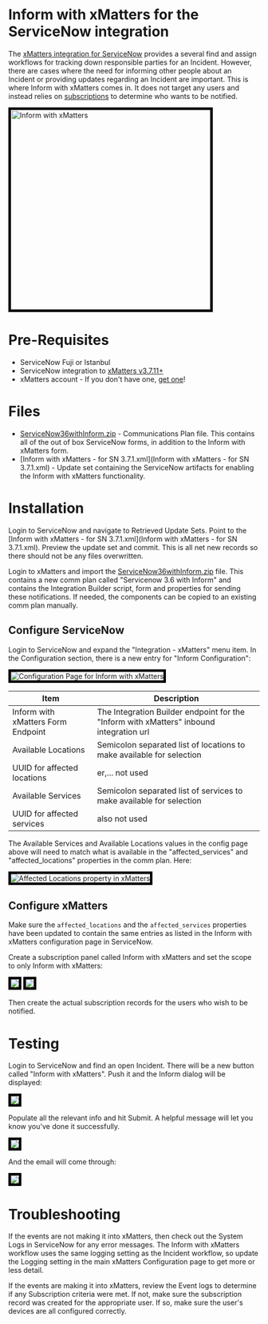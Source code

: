 
# Inform with xMatters for the ServiceNow integration
The [xMatters integration for ServiceNow](https://store.servicenow.com/sn_appstore_store.do#!/store/application/5950d7444f2231000e9fa88ca310c78c) provides a several find and assign workflows for tracking down responsible parties for an Incident. However, there are cases where the need for informing other people about an Incident or providing updates regarding an Incident are important. This is where Inform with xMatters comes in. It does not target any users and instead relies on [subscriptions](http://help.xmatters.com/OnDemand/user/subscriptions.htm) to determine who wants to be notified. 

<img style="border:5px solid #000000;" src="images/inform_page.png" alt="Inform with xMatters" height="400">


# Pre-Requisites
* ServiceNow Fuji or Istanbul
* ServiceNow integration to [xMatters v3.7.11+](https://store.servicenow.com/sn_appstore_store.do#!/store/application/5950d7444f2231000e9fa88ca310c78c/3.7.12)
* xMatters account - If you don't have one, [get one](https://www.xmatters.com)!

# Files
* [ServiceNow36withInform.zip](ServiceNow36withInform.zip) - Communications Plan file. This contains all of the out of box ServiceNow forms, in addition to the Inform with xMatters form. 
* [Inform with xMatters - for SN 3.7.1.xml](Inform with xMatters - for SN 3.7.1.xml) - Update set containing the ServiceNow artifacts for enabling the Inform with xMatters functionality. 

# Installation
Login to ServiceNow and navigate to Retrieved Update Sets. Point to the [Inform with xMatters - for SN 3.7.1.xml](Inform with xMatters - for SN 3.7.1.xml). Preview the update set and commit. This is all net new records so there should not be any files overwritten. 

Login to xMatters and import the [ServiceNow36withInform.zip](ServiceNow36withInform.zip) file. This contains a new comm plan called "Servicenow 3.6 with Inform" and contains the Integration Builder script, form and properties for sending these notifications. If needed, the components can be copied to an existing comm plan manually. 

## Configure ServiceNow
Login to ServiceNow and expand the "Integration - xMatters" menu item. In the Configuration section, there is a new entry for "Inform Configuration":

<img style="border:5px solid #000000;" src="images/inform_config.png" alt="Configuration Page for Inform with xMatters">

| Item | Description |
| ----- | ----- |
| Inform with xMatters Form Endpoint | The Integration Builder endpoint for the "Inform with xMatters" inbound integration url |
| Available Locations | Semicolon separated list of locations to make available for selection |
| UUID for affected locations | er,... not used |
| Available Services | Semicolon separated list of services to make available for selection |
| UUID for affected services | also not used |

The Available Services and Available Locations values in the config page above will need to match what is available in the "affected_services" and "affected_locations" properties in the comm plan. Here:

<img style="border:5px solid #000000;" src="images/affected_loc.png" alt="Affected Locations property in xMatters" >


## Configure xMatters
Make sure the `affected_locations` and the `affected_services` properties have been updated to contain the same entries as listed in the Inform with xMatters configuration page in ServiceNow. 

Create a subscription panel called Inform with xMatters and set the scope to only Inform with xMatters:

<img style="border:5px solid #000000;" src="images/subpanel1.png">

<img style="border:5px solid #000000;" src="images/subpanel2.png">

Then create the actual subscription records for the users who wish to be notified. 

   
# Testing
Login to ServiceNow and find an open Incident. There will be a new button called "Inform with xMatters". Push it and the Inform dialog will be displayed:

<img style="border:5px solid #000000;" src="images/inform_page.png">

Populate all the relevant info and hit Submit. A helpful message will let you know you've done it successfully. 

<img style="border:5px solid #000000;" src="images/success.png">

And the email will come through:

<img style="border:5px solid #000000;" src="images/email.png">

# Troubleshooting
If the events are not making it into xMatters, then check out the System Logs in ServiceNow for any error messages. The Inform with xMatters workflow uses the same logging setting as the Incident workflow, so update the Logging setting in the main xMatters Configuration page to get more or less detail. 

If the events are making it into xMatters, review the Event logs to determine if any Subscription criteria were met. If not, make sure the subscription record was created for the appropriate user. If so, make sure the user's devices are all configured correctly. 

